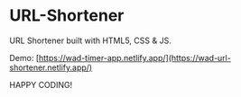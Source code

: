 # URL-Shortener
URL Shortener built with HTML5, CSS & JS.

Demo: [https://wad-timer-app.netlify.app/](https://wad-url-shortener.netlify.app/)

HAPPY CODING!
